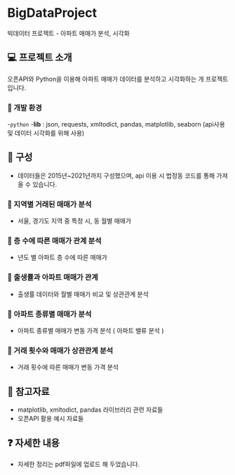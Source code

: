 # BigDataProject
빅데이터 프로젝트 - 아파트 매매가 분석, 시각화

## 💻 프로젝트 소개
오픈API와 Python을 이용해 아파트 매매가 데이터를 분석하고 시각화하는 개 프로젝트입니다.

### 🔧 개발 환경 
-`python`
-**lib** : json, requests, xmltodict, pandas, matplotlib, seaborn (api사용 및 데이터 시각화를 위해 사용)


## 📂 구성
* 데이터들은 2015년~2021년까지 구성했으며, api 이용 시 법정동 코드를 통해 가져올 수 있습니다.
  
### 📌 지역별 거래된 매매가 분석
- 서울, 경기도 지역 중 특정 시, 동 월별 매매가 
### 📌 층 수에 따른 매매가 관계 분석
- 년도 별 아파트 층 수에 따른 매매가 
### 📌 출생률과 아파트 매매가 관계
- 출생률 데이터와 월별 매매가 비교 및 상관관계 분석
### 📌 아파트 종류별 매매가 분석
- 아파트 종류별 매매가 변동 가격 분석 ( 아파트 밸류 분석 )
### 📌 거래 횟수와 매매가 상관관계 분석
- 거래 횟수에 따른 매매가 변동 가격 분석


## 📜 참고자료
* matplotlib, xmltodict, pandas 라이브러리 관련 자료들
* 오픈API 활용 예시 자료들

## ❓ 자세한 내용
* 자세한 정리는 pdf파일에 업로드 해 두었습니다.
